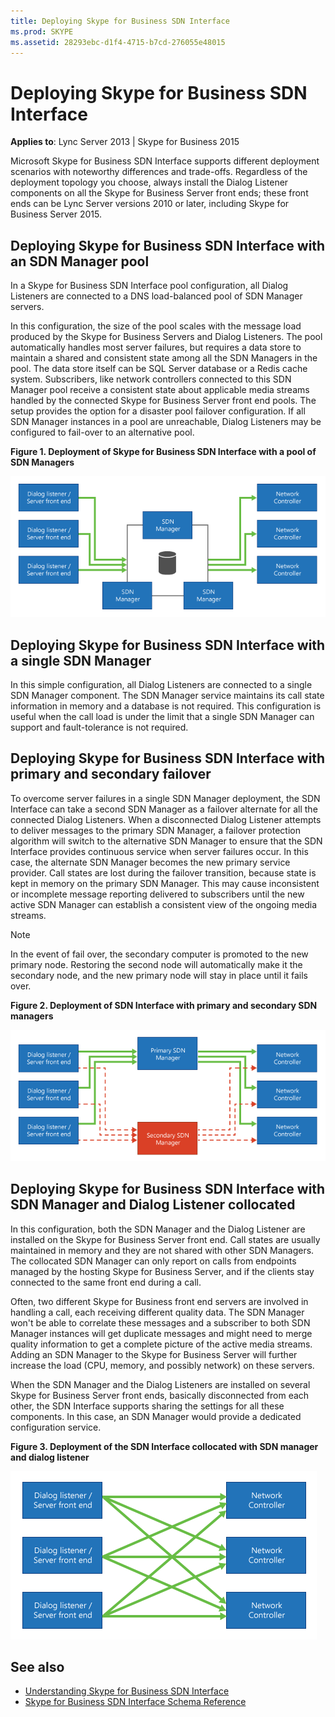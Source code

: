 ```yaml
---
title: Deploying Skype for Business SDN Interface
ms.prod: SKYPE
ms.assetid: 28293ebc-d1f4-4715-b7cd-276055e48015
---
```



# Deploying Skype for Business SDN Interface


  
    
    

 **Applies to**: Lync Server 2013 | Skype for Business 2015

Microsoft Skype for Business SDN Interface supports different deployment scenarios with noteworthy differences and trade-offs. Regardless of the deployment topology you choose, always install the Dialog Listener components on all the Skype for Business Server front ends; these front ends can be Lync Server versions 2010 or later, including Skype for Business Server 2015. 
  
    
    


## Deploying Skype for Business SDN Interface with an SDN Manager pool

In a Skype for Business SDN Interface pool configuration, all Dialog Listeners are connected to a DNS load-balanced pool of SDN Manager servers. 
  
    
    
In this configuration, the size of the pool scales with the message load produced by the Skype for Business Servers and Dialog Listeners. The pool automatically handles most server failures, but requires a data store to maintain a shared and consistent state among all the SDN Managers in the pool. The data store itself can be SQL Server database or a Redis cache system. Subscribers, like network controllers connected to this SDN Manager pool receive a consistent state about applicable media streams handled by the connected Skype for Business Server front end pools. The setup provides the option for a disaster pool failover configuration. If all SDN Manager instances in a pool are unreachable, Dialog Listeners may be configured to fail-over to an alternative pool. 
  
    
    

**Figure 1. Deployment of Skype for Business SDN Interface with a pool of SDN Managers**

  
    
    

  
    
    
![SDN Manager deployment pool configuration](../images/00e512cf-9ccb-47e3-a0ef-857789f15676.png)
  
    
    

  
    
    

  
    
    

## Deploying Skype for Business SDN Interface with a single SDN Manager
<a name="bk_addresources"> </a>

In this simple configuration, all Dialog Listeners are connected to a single SDN Manager component. The SDN Manager service maintains its call state information in memory and a database is not required. This configuration is useful when the call load is under the limit that a single SDN Manager can support and fault-tolerance is not required. 
  
    
    

## Deploying Skype for Business SDN Interface with primary and secondary failover
<a name="bk_addresources"> </a>

To overcome server failures in a single SDN Manager deployment, the SDN Interface can take a second SDN Manager as a failover alternate for all the connected Dialog Listeners. When a disconnected Dialog Listener attempts to deliver messages to the primary SDN Manager, a failover protection algorithm will switch to the alternative SDN Manager to ensure that the SDN Interface provides continuous service when server failures occur. In this case, the alternate SDN Manager becomes the new primary service provider. Call states are lost during the failover transition, because state is kept in memory on the primary SDN Manager. This may cause inconsistent or incomplete message reporting delivered to subscribers until the new active SDN Manager can establish a consistent view of the ongoing media streams. 
  
    
    

> [!NOTE]
> In the event of fail over, the secondary computer is promoted to the new primary node. Restoring the second node will automatically make it the secondary node, and the new primary node will stay in place until it fails over. 
  
    
    


**Figure 2. Deployment of SDN Interface with primary and secondary SDN managers**

  
    
    

  
    
    
![Deployment of the primary Dialog Listener component](../images/5f75214b-82c7-4fb5-91e2-7a0cc55cd99e.png)
  
    
    

  
    
    

  
    
    

## Deploying Skype for Business SDN Interface with SDN Manager and Dialog Listener collocated
<a name="bk_addresources"> </a>

In this configuration, both the SDN Manager and the Dialog Listener are installed on the Skype for Business Server front end. Call states are usually maintained in memory and they are not shared with other SDN Managers. The collocated SDN Manager can only report on calls from endpoints managed by the hosting Skype for Business Server, and if the clients stay connected to the same front end during a call. 
  
    
    
Often, two different Skype for Business front end servers are involved in handling a call, each receiving different quality data. The SDN Manager won't be able to correlate these messages and a subscriber to both SDN Manager instances will get duplicate messages and might need to merge quality information to get a complete picture of the active media streams. Adding an SDN Manager to the Skype for Business Server will further increase the load (CPU, memory, and possibly network) on these servers. 
  
    
    
When the SDN Manager and the Dialog Listeners are installed on several Skype for Business Server front ends, basically disconnected from each other, the SDN Interface supports sharing the settings for all these components. In this case, an SDN Manager would provide a dedicated configuration service. 
  
    
    

**Figure 3. Deployment of the SDN Interface collocated with SDN manager and dialog listener**

  
    
    

  
    
    
![Deployment configuration of colocated components](../images/07b7eb5a-2a4b-4a4c-9460-67c8a6098e7b.png)
  
    
    

  
    
    

  
    
    

## See also
<a name="bk_addresources"> </a>

-  [Understanding Skype for Business SDN Interface](understanding-sdn-interface.md) 
-  [Skype for Business SDN Interface Schema Reference](skype-for-business-sdn-interface-schema-reference.md)
    
  


